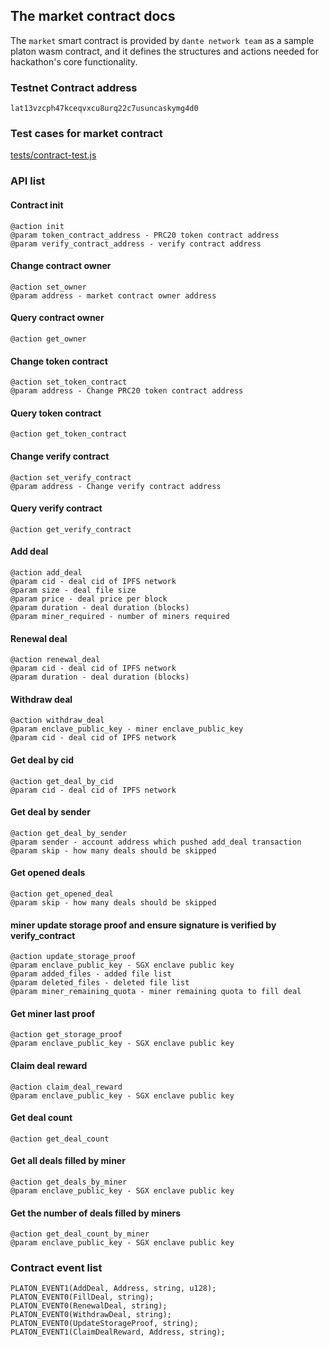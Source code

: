 ## The market contract docs

The `market` smart contract is provided by `dante network team` as a sample platon wasm contract, and it defines the structures and actions needed for hackathon's core functionality.

### Testnet Contract address
```
lat13vzcph47kceqvxcu8urq22c7usuncaskymg4d0
```

### Test cases for market contract
[tests/contract-test.js](../tests/contract-test.js)

### API list

#### Contract init 
```
@action init
@param token_contract_address - PRC20 token contract address
@param verify_contract_address - verify contract address
```

#### Change contract owner
```
@action set_owner
@param address - market contract owner address
```

#### Query contract owner
```
@action get_owner
```

#### Change token contract
```
@action set_token_contract
@param address - Change PRC20 token contract address
```

#### Query token contract 
```
@action get_token_contract
```

#### Change verify contract
```
@action set_verify_contract
@param address - Change verify contract address
```

#### Query verify contract
```
@action get_verify_contract
```

#### Add deal
```
@action add_deal
@param cid - deal cid of IPFS network
@param size - deal file size
@param price - deal price per block
@param duration - deal duration (blocks)
@param miner_required - number of miners required
```

#### Renewal deal
```
@action renewal_deal
@param cid - deal cid of IPFS network
@param duration - deal duration (blocks)
```

#### Withdraw deal
```
@action withdraw_deal
@param enclave_public_key - miner enclave_public_key
@param cid - deal cid of IPFS network
```

#### Get deal by cid
```
@action get_deal_by_cid
@param cid - deal cid of IPFS network
```

#### Get deal by sender
```
@action get_deal_by_sender
@param sender - account address which pushed add_deal transaction
@param skip - how many deals should be skipped
```

#### Get opened deals
```
@action get_opened_deal
@param skip - how many deals should be skipped
```

#### miner update storage proof and ensure signature is verified by verify_contract
```
@action update_storage_proof
@param enclave_public_key - SGX enclave public key
@param added_files - added file list
@param deleted_files - deleted file list
@param miner_remaining_quota - miner remaining quota to fill deal
```

#### Get miner last proof
```
@action get_storage_proof
@param enclave_public_key - SGX enclave public key
```

#### Claim deal reward
```
@action claim_deal_reward
@param enclave_public_key - SGX enclave public key
```

#### Get deal count
```
@action get_deal_count
```

#### Get all deals filled by miner
```
@action get_deals_by_miner
@param enclave_public_key - SGX enclave public key
```

#### Get the number of deals filled by miners
```
@action get_deal_count_by_miner
@param enclave_public_key - SGX enclave public key
```

### Contract event list

```
PLATON_EVENT1(AddDeal, Address, string, u128);
PLATON_EVENT0(FillDeal, string);
PLATON_EVENT0(RenewalDeal, string);
PLATON_EVENT0(WithdrawDeal, string);
PLATON_EVENT0(UpdateStorageProof, string);
PLATON_EVENT1(ClaimDealReward, Address, string);
```
